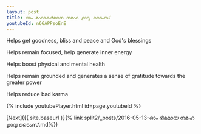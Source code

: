 ```yaml
---
layout: post
title: ഓം മഹാകർമനെ നമഹ ൧൦൮ ടൈംസ്
youtubeId: n66APPsoEnE
---
```

 
 
Helps get goodness, bliss and peace and God's blessings
 
Helps remain focused, help generate inner energy 
 
Helps boost physical and mental health 
 
Helps remain grounded and generates a sense of gratitude towards the greater power 
 
Helps reduce bad karma
 
 
 
 


{% include youtubePlayer.html id=page.youtubeId %}
 
[Next]({{ site.baseurl }}{% link  split2/_posts/2016-05-13-ഓം ഭീമമായ നമഹ ൧൦൮ ടൈംസ്.md%})
 

